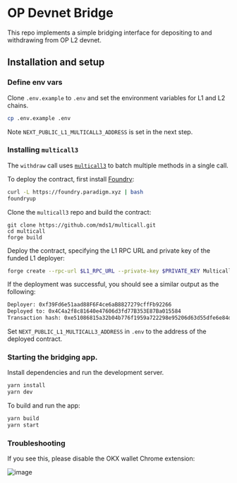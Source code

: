 # OP Devnet Bridge

This repo implements a simple bridging interface for depositing to and withdrawing from OP L2 devnet.

## Installation and setup

### Define env vars

Clone `.env.example` to `.env` and set the environment variables for L1 and L2 chains.

```bash
cp .env.example .env
```

Note `NEXT_PUBLIC_L1_MULTICALL3_ADDRESS` is set in the next step.

### Installing `multicall3`

The `withdraw` call uses [`multicall3`](https://github.com/mds1/multicall) to batch multiple methods in a single call.

To deploy the contract, first install [Foundry](https://book.getfoundry.sh/cast/):

```bash
curl -L https://foundry.paradigm.xyz | bash
foundryup
```

Clone the `multicall3` repo and build the contract:

```
git clone https://github.com/mds1/multicall.git
cd multicall
forge build
```

Deploy the contract, specifying the L1 RPC URL and private key of the funded L1 deployer:

```bash
forge create --rpc-url $L1_RPC_URL --private-key $PRIVATE_KEY Multicall3
```

If the deployment was successful, you should see a similar output as the following:

```bash
Deployer: 0xf39Fd6e51aad88F6F4ce6aB8827279cffFb92266
Deployed to: 0x4C4a2f8c81640e47606d3fd77B353E87Ba015584
Transaction hash: 0xe51086815a32b04b776f1959a722298e95206d63d55dfe6e84d89b0aaa40cf61
```

Set `NEXT_PUBLIC_L1_MULTICALL3_ADDRESS` in `.env` to the address of the deployed contract.

### Starting the bridging app.

Install dependencies and run the development server.

```bash
yarn install
yarn dev
```

To build and run the app:

```bash
yarn build
yarn start
```

### Troubleshooting

If you see this, please disable the OKX wallet Chrome extension:

![image](https://github.com/user-attachments/assets/db73898b-da3b-4eba-a021-5783c3d2e804)